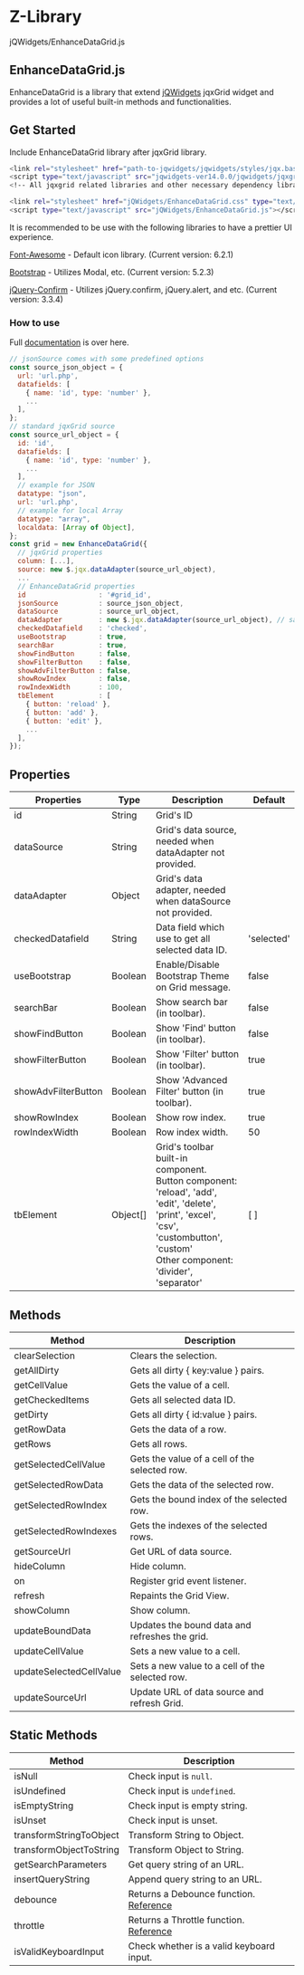 # Z-Library
jQWidgets/EnhanceDataGrid.js

## EnhanceDataGrid.js

EnhanceDataGrid is a library that extend [jQWidgets](https://www.jqwidgets.com/) jqxGrid widget and provides a lot of useful built-in methods and functionalities.

## Get Started

Include EnhanceDataGrid library after jqxGrid library.

```sh
<link rel="stylesheet" href="path-to-jqwidgets/jqwidgets/styles/jqx.base.css" type="text/css" />
<script type="text/javascript" src="jqwidgets-ver14.0.0/jqwidgets/jqxgrid.js"></script>
<!-- All jqxgrid related libraries and other necessary dependency libraries -->

<link rel="stylesheet" href="jQWidgets/EnhanceDataGrid.css" type="text/css" />
<script type="text/javascript" src="jQWidgets/EnhanceDataGrid.js"></script>
```

It is recommended to be use with the following libraries to have a prettier UI experience.

[Font-Awesome](https://fontawesome.com/) - Default icon library. (Current version: 6.2.1)

[Bootstrap](https://getbootstrap.com/) - Utilizes Modal, etc. (Current version: 5.2.3)

[jQuery-Confirm](https://craftpip.github.io/jquery-confirm/) - Utilizes jQuery.confirm, jQuery.alert, and etc. (Current version: 3.3.4)

### How to use

Full [documentation](https://coming-soon.com) is over here.

```javascript
// jsonSource comes with some predefined options
const source_json_object = {
  url: 'url.php',
  datafields: [
    { name: 'id', type: 'number' },
    ...
  ],
};
// standard jqxGrid source
const source_url_object = {
  id: 'id',
  datafields: [
    { name: 'id', type: 'number' },
    ...
  ],
  // example for JSON
  datatype: "json",
  url: 'url.php',
  // example for local Array
  datatype: "array",
  localdata: [Array of Object],
};
const grid = new EnhanceDataGrid({
  // jqxGrid properties
  column: [...],
  source: new $.jqx.dataAdapter(source_url_object),
  ...
  // EnhanceDataGrid properties
  id                  : '#grid_id',
  jsonSource          : source_json_object,
  dataSource          : source_url_object,
  dataAdapter         : new $.jqx.dataAdapter(source_url_object), // same as jqxGrid's "source" property
  checkedDatafield    : 'checked',
  useBootstrap        : true,
  searchBar           : true,
  showFindButton      : false,
  showFilterButton    : false,
  showAdvFilterButton : false,
  showRowIndex        : false,
  rowIndexWidth       : 100,
  tbElement           : [
    { button: 'reload' },
    { button: 'add' },
    { button: 'edit' },
    ...
  ],
});
```

## Properties

<table>
  <thead>
    <tr>
      <th>Properties</th>
      <th>Type</th>
      <th>Description</th>
      <th>Default</th>
    </tr>
  </thead>
  <tbody>
    <tr>
      <td>id</td>
      <td>String</td>
      <td>Grid's ID</td>
      <td></td>
    </tr>
    <tr>
      <td>dataSource</td>
      <td>String</td>
      <td>Grid's data source, needed when dataAdapter not provided.</td>
      <td></td>
    </tr>
    <tr>
      <td>dataAdapter</td>
      <td>Object</td>
      <td>Grid's data adapter, needed when dataSource not provided.</td>
      <td></td>
    </tr>
    <tr>
      <td>checkedDatafield</td>
      <td>String</td>
      <td>Data field which use to get all selected data ID.</td>
      <td>'selected'</td>
    </tr>
    <tr>
      <td>useBootstrap</td>
      <td>Boolean</td>
      <td>Enable/Disable Bootstrap Theme on Grid message.</td>
      <td>false</td>
    </tr>
    <tr>
      <td>searchBar</td>
      <td>Boolean</td>
      <td>Show search bar (in toolbar).</td>
      <td>false</td>
    </tr>
    <tr>
      <td>showFindButton</td>
      <td>Boolean</td>
      <td>Show 'Find' button (in toolbar).</td>
      <td>false</td>
    </tr>
    <tr>
      <td>showFilterButton</td>
      <td>Boolean</td>
      <td>Show 'Filter' button (in toolbar).</td>
      <td>true</td>
    </tr>
    <tr>
      <td>showAdvFilterButton</td>
      <td>Boolean</td>
      <td>Show 'Advanced Filter' button (in toolbar).</td>
      <td>true</td>
    </tr>
    <tr>
      <td>showRowIndex</td>
      <td>Boolean</td>
      <td>Show row index.</td>
      <td>true</td>
    </tr>
    <tr>
      <td>rowIndexWidth</td>
      <td>Boolean</td>
      <td>Row index width.</td>
      <td>50</td>
    </tr>
    <tr>
      <td>tbElement</td>
      <td>Object[]</td>
      <td>Grid's toolbar built-in component.
        <br />Button component: 'reload', 'add', 'edit', 'delete', 'print', 'excel', 'csv', 'custombutton', 'custom'
        <br />Other component: 'divider', 'separator'
      </td>
      <td>[ ]</td>
    </tr>
  </tbody>
</table>

## Methods

<table>
  <thead>
    <tr>
      <th>Method</th>
      <th>Description</th>
    </tr>
  </thead>
  <tbody>
    <tr>
      <td>clearSelection</td>
      <td>Clears the selection.</td>
    </tr>
    <tr>
      <td>getAllDirty</td>
      <td>Gets all dirty { key:value } pairs.</td>
    </tr>
    <tr>
      <td>getCellValue</td>
      <td>Gets the value of a cell.</td>
    </tr>
    <tr>
      <td>getCheckedItems</td>
      <td>Gets all selected data ID.</td>
    </tr>
    <tr>
      <td>getDirty</td>
      <td>Gets all dirty { id:value } pairs.</td>
    </tr>
    <tr>
      <td>getRowData</td>
      <td>Gets the data of a row.</td>
    </tr>
    <tr>
      <td>getRows</td>
      <td>Gets all rows.</td>
    </tr>
    <tr>
      <td>getSelectedCellValue</td>
      <td>Gets the value of a cell of the selected row.</td>
    </tr>
    <tr>
      <td>getSelectedRowData</td>
      <td>Gets the data of the selected row.</td>
    </tr>
    <tr>
      <td>getSelectedRowIndex</td>
      <td>Gets the bound index of the selected row.</td>
    </tr>
    <tr>
      <td>getSelectedRowIndexes</td>
      <td>Gets the indexes of the selected rows.</td>
    </tr>
    <tr>
      <td>getSourceUrl</td>
      <td>Get URL of data source.</td>
    </tr>
    <tr>
      <td>hideColumn</td>
      <td>Hide column.</td>
    </tr>
    <tr>
      <td>on</td>
      <td>Register grid event listener.</td>
    </tr>
    <tr>
      <td>refresh</td>
      <td>Repaints the Grid View.</td>
    </tr>
    <tr>
      <td>showColumn</td>
      <td>Show column.</td>
    </tr>
    <tr>
      <td>updateBoundData</td>
      <td>Updates the bound data and refreshes the grid.</td>
    </tr>
    <tr>
      <td>updateCellValue</td>
      <td>Sets a new value to a cell.</td>
    </tr>
    <tr>
      <td>updateSelectedCellValue</td>
      <td>Sets a new value to a cell of the selected row.</td>
    </tr>
    <tr>
      <td>updateSourceUrl</td>
      <td>Update URL of data source and refresh Grid.</td>
    </tr>
  </tbody>
</table>

## Static Methods

<table>
  <thead>
    <tr>
      <th>Method</th>
      <th>Description</th>
    </tr>
  </thead>
  <tbody>
    <tr>
      <td>isNull</td>
      <td>Check input is <code>null</code>.</td>
    </tr>
    <tr>
      <td>isUndefined</td>
      <td>Check input is <code>undefined</code>.</td>
    </tr>
    <tr>
      <td>isEmptyString</td>
      <td>Check input is empty string.</td>
    </tr>
    <tr>
      <td>isUnset</td>
      <td>Check input is unset.</td>
    </tr>
    <tr>
      <td>transformStringToObject</td>
      <td>Transform String to Object.</td>
    </tr>
    <tr>
      <td>transformObjectToString</td>
      <td>Transform Object to String.</td>
    </tr>
    <tr>
      <td>getSearchParameters</td>
      <td>Get query string of an URL.</td>
    </tr>
    <tr>
      <td>insertQueryString</td>
      <td>Append query string to an URL.</td>
    </tr>
    <tr>
      <td>debounce</td>
      <td>Returns a Debounce function. <a href="https://remysharp.com/2010/07/21/throttling-function-calls">Reference</a></td>
    </tr>
    <tr>
      <td>throttle</td>
      <td>Returns a Throttle function. <a href="https://remysharp.com/2010/07/21/throttling-function-calls">Reference</a></td>
    </tr>
    <tr>
      <td>isValidKeyboardInput</td>
      <td>Check whether is a valid keyboard input.</td>
    </tr>
  </tbody>
</table>